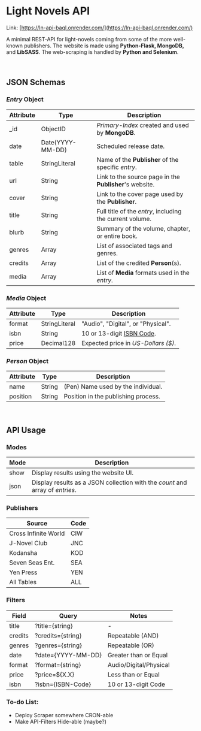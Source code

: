 # Light Novels API
Link: [https://ln-api-baql.onrender.com/](https://ln-api-baql.onrender.com/)

A minimal REST-API for light-novels coming from some of the more well-known publishers.
The website is made using __Python-Flask, MongoDB,__ and __LibSASS__.
The web-scraping is handled by __Python and Selenium__.


<br>


## JSON Schemas

### _Entry_ Object
| Attribute | Type             | Description                                              |
| --------- | ---------------- | -------------------------------------------------------- |
| _id       | ObjectID         | _Primary-Index_ created and used by __MongoDB__.         |
| date      | Date(YYYY-MM-DD) | Scheduled release date.                                  |
| table     | StringLiteral    | Name of the __Publisher__ of the specific _entry_.       |
| url       | String           | Link to the source page in the __Publisher__'s website.  |
| cover     | String           | Link to the cover page used by the __Publisher__.        |
| title     | String           | Full title of the _entry_, including the current volume. |
| blurb     | String           | Summary of the volume, chapter, or entire book.          |
| genres    | Array<String>    | List of associated tags and genres.                      |
| credits   | Array<Person>    | List of the credited __Person__(s).                      |
| media     | Array<Media>     | List of __Media__ formats used in the _entry_.           |


### _Media_ Object
| Attribute | Type          | Description                                                       |
| --------- | ------------- | ----------------------------------------------------------------- |
| format    | StringLiteral | "Audio", "Digital", or "Physical".                                |
| isbn      | String        | 10 or 13-digit [ISBN Code](https://isbn.org/about_isbn_standard). |
| price     | Decimal128    | Expected price in _US-Dollars ($)_.                               |


### _Person_ Object
| Attribute | Type   | Description                         |
| --------- | ------ | ----------------------------------- |
| name      | String | (Pen) Name used by the individual.  |
| position  | String | Position in the publishing process. |




<br>


## API Usage

### Modes
| Mode | Description                                                                   |
| ---- | ----------------------------------------------------------------------------- |
| show | Display results using the website UI.                                         |
| json | Display results as a JSON collection with the _count_ and array of _entries_. |


### Publishers
| Source               | Code |
| -------------------- | ---- |
| Cross Infinite World | CIW  |
| J-Novel Club         | JNC  |
| Kodansha             | KOD  |
| Seven Seas Ent.      | SEA  |
| Yen Press            | YEN  |
| All Tables           | ALL  |


### Filters
| Field   | Query              | Notes                  |
| ------- | ------------------ | ---------------------- |
| title   | ?title={string}    | -                      |
| credits | ?credits={string}  | Repeatable (AND)       |
| genres  | ?genres={string}   | Repeatable (OR)        |
| date    | ?date={YYYY-MM-DD} | Greater than or Equal  |
| format  | ?format={string}   | Audio/Digital/Physical |
| price   | ?price=${X.X}      | Less than or Equal     |
| isbn    | ?isbn={ISBN-Code}  | 10 or 13-digit Code    |



### To-do List:
* Deploy Scraper somewhere CRON-able
* Make API-Filters Hide-able (maybe?)